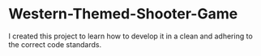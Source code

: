 # Western-Themed-Shooter-Game
 I created this project to learn how to develop it in a clean and adhering to the correct code standards.

